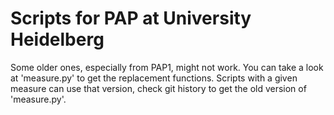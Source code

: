 # Scripts for PAP at University Heidelberg

Some older ones, especially from PAP1, might not work.
You can take a look at 'measure.py' to get the replacement functions.
Scripts with a given measure can use that version, check git history to get the old version of 'measure.py'.
